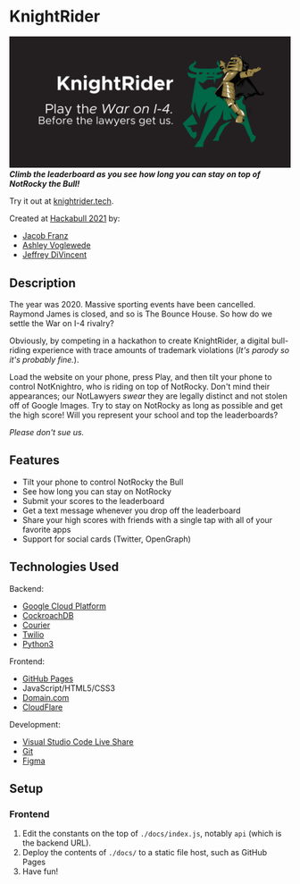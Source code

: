 # KnightRider
![KnightRider: Play the War on I-4 . Before the lawyers get us.](https://raw.githubusercontent.com/avwede/KnightRider/main/docs/img/ico/card.png)
***Climb the leaderboard as you see how long you can stay on top of NotRocky the Bull!***

Try it out at [knightrider.tech](https://knightrider.tech).

Created at [Hackabull 2021](https://hackabull.io/) by:
- [Jacob Franz](https://github.com/Zingsla)
- [Ashley Voglewede](https://github.com/avwede)
- [Jeffrey DiVincent](https://github.com/jeffreydivi)

## Description
The year was 2020. Massive sporting events have been cancelled. Raymond James is closed, and so is The Bounce House. So how do we settle the War on I-4 rivalry?

Obviously, by competing in a hackathon to create KnightRider, a digital bull-riding experience with trace amounts of trademark violations (*It's parody so it's probably fine.*).

Load the website on your phone, press Play, and then tilt your phone to control NotKnightro, who is riding on top of NotRocky. Don't mind their appearances; our NotLawyers *swear* they are legally distinct and not stolen off of Google Images. Try to stay on NotRocky as long as possible and get the high score! Will you represent your school and top the leaderboards?

*Please don't sue us.*

## Features
- Tilt your phone to control NotRocky the Bull
- See how long you can stay on NotRocky
- Submit your scores to the leaderboard
- Get a text message whenever you drop off the leaderboard
- Share your high scores with friends with a single tap with all of your favorite apps
- Support for social cards (Twitter, OpenGraph)


## Technologies Used
Backend:
- [Google Cloud Platform](https://cloud.google.com/)
- [CockroachDB](https://www.cockroachlabs.com/)
- [Courier](https://courier.com)
- [Twilio](https://www.twilio.com)
- [Python3](https://www.python.org/)

Frontend:
- [GitHub Pages](https://pages.github.com)
- JavaScript/HTML5/CSS3
- [Domain.com](https://www.domain.com/)
- [CloudFlare](https://cloudflare.com)

Development:
- [Visual Studio Code Live Share](https://marketplace.visualstudio.com/items?itemName=MS-vsliveshare.vsliveshare)
- [Git](https://git-scm.com/)
- [Figma](https://figma.com/)

## Setup

### Frontend
1. Edit the constants on the top of `./docs/index.js`, notably `api` (which is the backend URL).
2. Deploy the contents of `./docs/` to a static file host, such as GitHub Pages
3. Have fun!
